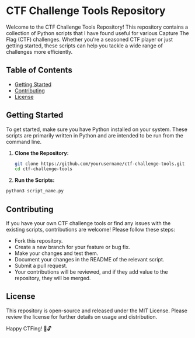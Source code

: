 # CTF Challenge Tools Repository

Welcome to the CTF Challenge Tools Repository! This repository contains a collection of Python scripts that I have found useful for various Capture The Flag (CTF) challenges. Whether you're a seasoned CTF player or just getting started, these scripts can help you tackle a wide range of challenges more efficiently.

## Table of Contents

- [Getting Started](#getting-started)
- [Contributing](#contributing)
- [License](#license)

## Getting Started

To get started, make sure you have Python installed on your system. These scripts are primarily written in Python and are intended to be run from the command line.

1. **Clone the Repository:**

   ```bash
   git clone https://github.com/yourusername/ctf-challenge-tools.git
   cd ctf-challenge-tools
   ```

2. **Run the Scripts:**

  ```python
  python3 script_name.py
  ```

## Contributing
If you have your own CTF challenge tools or find any issues with the existing scripts, contributions are welcome! Please follow these steps:

- Fork this repository.
- Create a new branch for your feature or bug fix.
- Make your changes and test them.
- Document your changes in the README of the relevant script.
- Submit a pull request.
- Your contributions will be reviewed, and if they add value to the repository, they will be merged.

## License
This repository is open-source and released under the MIT License. Please review the license for further details on usage and distribution.

Happy CTFing! 🚩🔓

